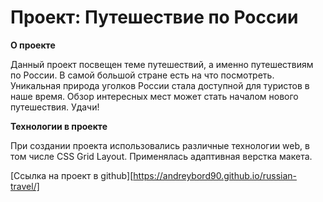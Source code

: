 # Проект: Путешествие по России


**О проекте**

Данный проект посвещен теме путешествий, а именно путешествиям по России. В самой большой стране есть на что посмотреть. Уникальная природа уголков России стала доступной для туристов в наше время. Обзор интересных мест может стать началом нового путешествия. Удачи!

**Технологии в проекте**

При создании проекта использовались различные технологии web, в том числе CSS Grid Layout. Применялась адаптивная верстка макета. 



[Ссылка на проект в github][https://andreybord90.github.io/russian-travel/]
